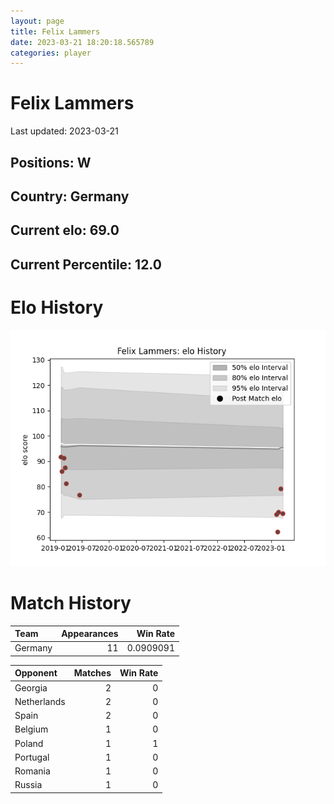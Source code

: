 ```yaml
---  
layout: page  
title: Felix Lammers  
date: 2023-03-21 18:20:18.565789  
categories: player  
---
```

# Felix Lammers


Last updated: 2023-03-21
## Positions: W

## Country: Germany

## Current elo: 69.0

## Current Percentile: 12.0

# Elo History


![elo history](history_FelixLammers.png)
# Match History


| Team    |   Appearances |   Win Rate |
|:--------|--------------:|-----------:|
| Germany |            11 |  0.0909091 |

| Opponent    |   Matches |   Win Rate |
|:------------|----------:|-----------:|
| Georgia     |         2 |          0 |
| Netherlands |         2 |          0 |
| Spain       |         2 |          0 |
| Belgium     |         1 |          0 |
| Poland      |         1 |          1 |
| Portugal    |         1 |          0 |
| Romania     |         1 |          0 |
| Russia      |         1 |          0 |